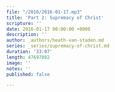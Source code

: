 ```yaml
---
file: "/2016/2016-01-17.mp3"
title: 'Part 2: Supremacy of Christ'
scripture: ''
date: 2016-01-17 00:00:00 +0000
description: ''
author: _authors/heath-van-staden.md
series: _series/supremacy-of-christ.md
duration: '33:07'
length: 47697802
image: ''
notes: ''
published: false

---
```


